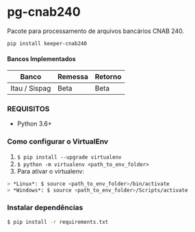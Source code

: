 # pg-cnab240

Pacote para processamento de arquivos bancários CNAB 240.

    pip install keeper-cnab240
    
#### Bancos Implementados
| Banco | Remessa | Retorno |
| ----- | ------- | ------- |
| Itau / Sispag | Beta | Beta |

### REQUISITOS
- Python 3.6+

### Como configurar o VirtualEnv
1. ```$ pip install --upgrade virtualenv```
2. ```$ python -m virtualenv <path_to_env_folder>```
3. Para ativar o virtualenv:
```bash
> *Linux*: $ source <path_to_env_folder>/bin/activate
> *Windows*: $ source <path_to_env_folder>/Scripts/activate
```

### Instalar dependências
```bash
$ pip install -r requirements.txt
```

